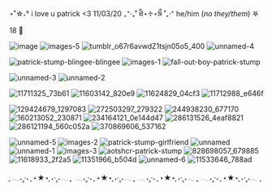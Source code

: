 ⋆˚☆˖° i love u patrick <3 11/03/20 ₊⁺‧₊˚ ཐི⋆♱⋆ཋྀ ˚₊‧⁺ he/him (_no they/them_) 𖤐 18 🐾 

![image](https://github.com/petewentz/petewentz/assets/168529374/6e22b467-bc53-47be-8f42-87e4be217d58) ![images-5](https://github.com/petewentz/petewentz/assets/168529374/d32f2871-3062-4836-aff5-e950266114ab)
![tumblr_o67r6avwdZ1tsjn05o5_400](https://github.com/petewentz/petewentz/assets/168529374/6d102e46-1109-4905-9394-4b2ec169afb7) ![unnamed-4](https://github.com/petewentz/petewentz/assets/168529374/7ee9faf6-d33f-48ed-87bb-b30971ad4462)

![patrick-stump-blingee-blingee](https://github.com/petewentz/petewentz/assets/168529374/228f14b4-df76-4ffd-b755-2b0be0d925fa) ![images-1](https://github.com/petewentz/petewentz/assets/168529374/c576c0eb-7a8b-44ed-9943-7c49fabde34a) ![fall-out-boy-patrick-stump](https://github.com/petewentz/petewentz/assets/168529374/8f83be1c-5771-4cad-a5a3-fccf37475bd3)

![unnamed-3](https://github.com/petewentz/petewentz/assets/168529374/3849b7aa-e071-4b7a-887f-3a7877c1c369) ![unnamed-2](https://github.com/petewentz/petewentz/assets/168529374/2270e776-7de3-4fbb-a9e8-f5e2e43d894e)

![11711325_73b61](https://github.com/petewentz/petewentz/assets/168529374/8b1fee38-e3f1-4685-9005-e764742ae021) ![11603142_820e9](https://github.com/petewentz/petewentz/assets/168529374/b8b0a5c1-21a5-42b2-be00-c42643f6a81e) ![11624829_04cf3](https://github.com/petewentz/petewentz/assets/168529374/4b00a305-a1c2-4c9b-bef6-64abaa594853) ![11712988_e646f](https://github.com/petewentz/petewentz/assets/168529374/947c39df-428c-4d2b-9374-521b54abe93d)

![129424679_1297083](https://github.com/petewentz/petewentz/assets/168529374/61ab7899-b40b-4362-93db-eda46524cd85) ![272503297_279322](https://github.com/petewentz/petewentz/assets/168529374/4fc7991c-4c73-439c-960a-ccad91390e18) ![244938230_677170](https://github.com/petewentz/petewentz/assets/168529374/3863b626-6407-4828-a4c0-c37d73d0dff0) ![160213052_230871](https://github.com/petewentz/petewentz/assets/168529374/5dda1309-3328-4353-8f40-de3f8cfef6ce) ![234164121_0e144d47](https://github.com/petewentz/petewentz/assets/168529374/6b7996c7-8bbc-47d1-ae00-2d9aa35c6d33) ![286131526_4eaf8821](https://github.com/petewentz/petewentz/assets/168529374/765a7eeb-f5c2-441f-ad59-5ee680f86f8e) ![286121194_560c052a](https://github.com/petewentz/petewentz/assets/168529374/c617b118-6907-4ecd-aaa0-62b3c8427cee) ![370869606_537162](https://github.com/petewentz/petewentz/assets/168529374/32d6d92d-92e3-46de-88a9-1b54a81a2c8a)

![unnamed-5](https://github.com/petewentz/petewentz/assets/168529374/4cf8d283-1c33-4aed-9cf7-7e62a022a7f2) ![images-2](https://github.com/petewentz/petewentz/assets/168529374/a05ba892-3a98-4a8e-a1bd-06d12113079e) ![patrick-stump-girlfriend](https://github.com/petewentz/petewentz/assets/168529374/eea5c9d9-ffde-424a-a66d-478f340872d5) ![unnamed](https://github.com/petewentz/petewentz/assets/168529374/40813d79-40b0-4a9c-b1f3-ef074e5c3661) ![unnamed-1](https://github.com/petewentz/petewentz/assets/168529374/6666b272-5599-4e23-8323-0d8dc73d5f9c) ![images-3](https://github.com/petewentz/petewentz/assets/168529374/9faebe81-3721-4c30-97a0-770ba081d415) ![aotshcr-patrick-stump](https://github.com/petewentz/petewentz/assets/168529374/713402d2-1e5c-402d-980f-081f48c35361) ![828698057_679885](https://github.com/petewentz/petewentz/assets/168529374/3f48b9f9-7ede-4dbd-89d0-33b7d855efa4)
![11618933_2f2a5](https://github.com/petewentz/petewentz/assets/168529374/43e066c6-5efa-48f3-8bbc-a7ccbde58c88)
![11351966_b504d](https://github.com/petewentz/petewentz/assets/168529374/61607650-0bd2-4214-bf0c-1613787809bd) ![unnamed-6](https://github.com/petewentz/petewentz/assets/168529374/bc8040b2-bfc6-485e-968c-f351d48d543e) ![11533646_788ad](https://github.com/petewentz/petewentz/assets/168529374/c220ab9a-6c53-400e-bdfd-3cfe1e7eee5c)



















































  ִֶָ 𓂃˖˳·˖ ִֶָ ⋆★⋆  ִֶָ˖·˳˖𓂃 ִֶָ  ִֶָ 𓂃˖˳·˖ ִֶָ ⋆★⋆  ִֶָ˖·˳˖𓂃 ִֶָ  ִֶָ 𓂃˖˳·˖ ִֶָ ⋆★⋆  ִֶָ˖·˳˖𓂃 ִֶָ  ִֶָ 𓂃˖˳·˖ ִֶָ ⋆★⋆  ִֶָ˖·˳˖𓂃 ִֶָ
